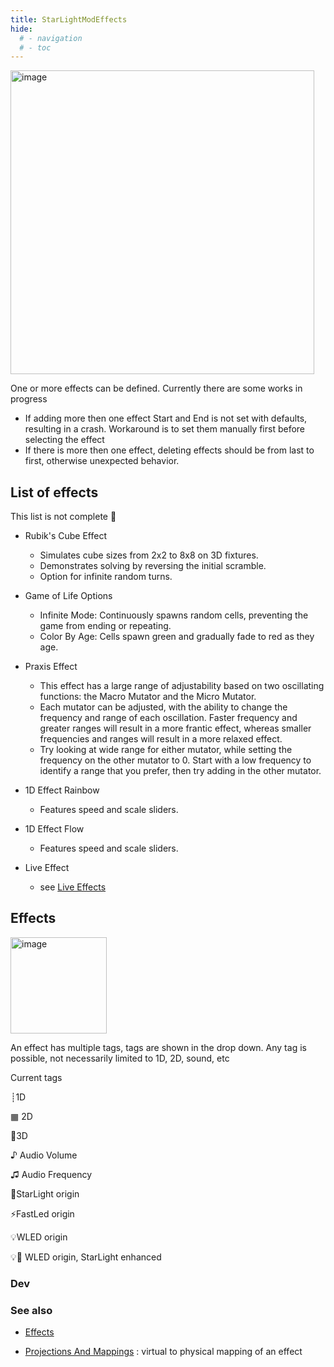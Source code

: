 ```yaml
---
title: StarLightModEffects
hide:
  # - navigation
  # - toc
---
```


<img width="486" alt="image" src="https://github.com/ewowi/StarDocs/assets/138451817/1b6b6f51-5a3a-4044-af58-70780f731863">

One or more effects can be defined. Currently there are some works in progress

* If adding more then one effect Start and End is not set with defaults, resulting in a crash. Workaround is to set them manually first before selecting the effect
* If there is more then one effect, deleting effects should be from last to first, otherwise unexpected behavior.

## List of effects

This list is not complete 🚧

* Rubik's Cube Effect
    * Simulates cube sizes from 2x2 to 8x8 on 3D fixtures.
    * Demonstrates solving by reversing the initial scramble.
    * Option for infinite random turns.

* Game of Life Options
    * Infinite Mode: Continuously spawns random cells, preventing the game from ending or repeating.
    * Color By Age: Cells spawn green and gradually fade to red as they age.
 
* Praxis Effect
    * This effect has a large range of adjustability based on two oscillating functions: the Macro Mutator and the Micro Mutator.
    * Each mutator can be adjusted, with the ability to change the frequency and range of each oscillation. Faster frequency and greater ranges will result in a more frantic effect, whereas smaller frequencies and ranges will result in a more relaxed effect.
    * Try looking at wide range for either mutator, while setting the frequency on the other mutator to 0. Start with a low frequency to identify a range that you prefer, then try adding in the other mutator.

* 1D Effect Rainbow
    * Features speed and scale sliders.

* 1D Effect Flow
    * Features speed and scale sliders.

* Live Effect
    * see [Live Effects](/StarDocs/StarLight/LiveEffects)



## Effects

<img width="154" alt="image" src="https://github.com/ewowi/StarDocs/assets/1737159/a7a582f8-ba4d-48af-b01b-4cd03a21befd">

An effect has multiple tags, tags are shown in the drop down. Any tag is possible, not necessarily limited to 1D, 2D, sound, etc

Current tags

┊1D

▦ 2D

🧊3D

♪ Audio Volume 

♫ Audio Frequency

💫StarLight origin

⚡FastLed origin

💡WLED origin

💡💫 WLED origin, StarLight enhanced

### Dev

### See also

* [Effects](/StarDocs/StarLight/Effects)

* [Projections And Mappings](/StarDocs/StarLight/ProjectionsAndMappings) : virtual to physical mapping of an effect

